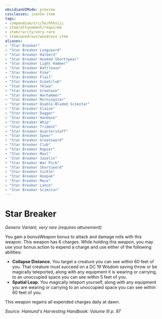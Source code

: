 ```yaml
---
obsidianUIMode: preview
cssclasses: json5e-item
tags:
- compendium/src/5e/hhhviii
- item/attunement/required
- item/rarity/very-rare
- item/wondrous/wondrous-item
aliases: 
- "Star Breaker"
- "Star Breaker Longsword"
- "Star Breaker Halberd"
- "Star Breaker Hooked Shortspear"
- "Star Breaker Light Hammer"
- "Star Breaker Battleaxe"
- "Star Breaker Pike"
- "Star Breaker Flail"
- "Star Breaker Greatclub"
- "Star Breaker Yklwa"
- "Star Breaker Greataxe"
- "Star Breaker Warhammer"
- "Star Breaker Morningstar"
- "Star Breaker Double-Bladed Scimitar"
- "Star Breaker Glaive"
- "Star Breaker Dagger"
- "Star Breaker Handaxe"
- "Star Breaker Whip"
- "Star Breaker Trident"
- "Star Breaker Quarterstaff"
- "Star Breaker Spear"
- "Star Breaker Greatsword"
- "Star Breaker Club"
- "Star Breaker Rapier"
- "Star Breaker Maul"
- "Star Breaker Javelin"
- "Star Breaker War Pick"
- "Star Breaker Shortsword"
- "Star Breaker Sickle"
- "Star Breaker Hoopak"
- "Star Breaker Mace"
- "Star Breaker Lance"
- "Star Breaker Scimitar"
---
```

# Star Breaker
*Generic Variant, very rare (requires attunement)*  


You gain a bonusWeapon bonus to attack and damage rolls with this weapon. This weapon has 6 charges. While holding this weapon, you may use your bonus action to expend a charge and use either of the following abilities:

- **Collapse Distance.** You target a creature you can see within 60 feet of you. That creature must succeed on a DC 19 Wisdom saving throw or be magically teleported, along with any equipment it is wearing or carrying, to an unoccupied space you can see within 5 feet of you.  
- **Spatial Leap.** You magically teleport yourself, along with any equipment you are wearing or carrying to an unoccupied space you can see within 60 feet of you.  

This weapon regains all expended charges daily at dawn.

*Source: Hamund's Harvesting Handbook: Volume III p. 97*